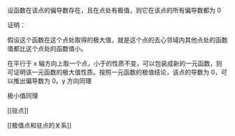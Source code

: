 ---
---

设函数在该点的偏导数存在，且在点处有极值，则它在该点的所有偏导数都为 0

证明：

假设这个函数在这个点处取得的极大值，就是这个点的去心邻域内其他点处的函数值都比这个点处的函数值小。

在平行于 x 轴方向上取一个点，小于的性质不变，可以包装成新的一元函数，则可证明该一元函数的极大值性质。按照一元函数的极值结论，该点的导数为 0，可以推出偏导数为 0。y 方向同理

极小值同理

[[驻点]]

[[极值点和驻点的关系]]
